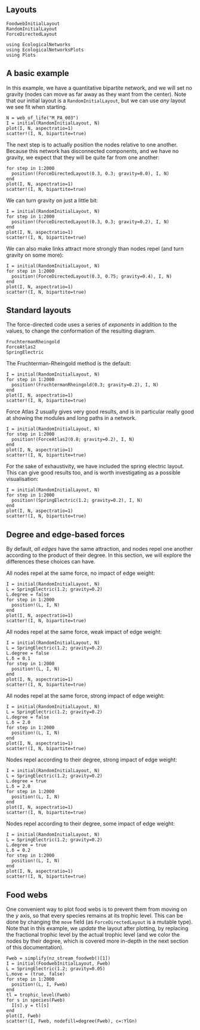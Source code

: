 ## Layouts

```@docs
FoodwebInitialLayout
RandomInitialLayout
ForceDirectedLayout
```

```@setup default
using EcologicalNetworks
using EcologicalNetworksPlots
using Plots
```

## A basic example

In this example, we have a quantitative bipartite network, and we will set no
gravity (nodes can move as far away as they want from the center). Note that our
initial layout is a `RandomInitialLayout`, but we can use *any* layout we see
fit when starting.

```@example default
N = web_of_life("M_PA_003")
I = initial(RandomInitialLayout, N)
plot(I, N, aspectratio=1)
scatter!(I, N, bipartite=true)
```

The next step is to actually position the nodes relative to one another. Because
this network has disconnected components, and we have no gravity, we expect that
they will be quite far from one another:

```@example default
for step in 1:2000
  position!(ForceDirectedLayout(0.3, 0.3; gravity=0.0), I, N)
end
plot(I, N, aspectratio=1)
scatter!(I, N, bipartite=true)
```

We can turn gravity on just a little bit:

```@example default
I = initial(RandomInitialLayout, N)
for step in 1:2000
  position!(ForceDirectedLayout(0.3, 0.3; gravity=0.2), I, N)
end
plot(I, N, aspectratio=1)
scatter!(I, N, bipartite=true)
```

We can also make links attract more strongly than nodes repel (and turn gravity
on some more):

```@example default
I = initial(RandomInitialLayout, N)
for step in 1:2000
  position!(ForceDirectedLayout(0.3, 0.75; gravity=0.4), I, N)
end
plot(I, N, aspectratio=1)
scatter!(I, N, bipartite=true)
```

## Standard layouts

The force-directed code uses a series of *exponents* in addition to the values,
to change the conformation of the resulting diagram.

```@docs
FruchtermanRheingold
ForceAtlas2
SpringElectric
```

The Fruchterman-Rheingold method is the default:

```@example default
I = initial(RandomInitialLayout, N)
for step in 1:2000
  position!(FruchtermanRheingold(0.3; gravity=0.2), I, N)
end
plot(I, N, aspectratio=1)
scatter!(I, N, bipartite=true)
```

Force Atlas 2 usually gives very good results, and is in particular really good
at showing the modules and long paths in a network.

```@example default
I = initial(RandomInitialLayout, N)
for step in 1:2000
  position!(ForceAtlas2(0.8; gravity=0.2), I, N)
end
plot(I, N, aspectratio=1)
scatter!(I, N, bipartite=true)
```

For the sake of exhaustivity, we have included the spring electric layout. This
can give good results too, and is worth investigating as a possible
visualisation:

```@example default
I = initial(RandomInitialLayout, N)
for step in 1:2000
  position!(SpringElectric(1.2; gravity=0.2), I, N)
end
plot(I, N, aspectratio=1)
scatter!(I, N, bipartite=true)
```

## Degree and edge-based forces

By default, *all edges* have the same attraction, and nodes repel one another
according to the product of their degree. In this section, we will explore the
differences these choices can have.

All nodes repel at the same force, no impact of edge weight:

```@example default
I = initial(RandomInitialLayout, N)
L = SpringElectric(1.2; gravity=0.2)
L.degree = false
for step in 1:2000
  position!(L, I, N)
end
plot(I, N, aspectratio=1)
scatter!(I, N, bipartite=true)
```

All nodes repel at the same force, weak impact of edge weight:

```@example default
I = initial(RandomInitialLayout, N)
L = SpringElectric(1.2; gravity=0.2)
L.degree = false
L.δ = 0.1
for step in 1:2000
  position!(L, I, N)
end
plot(I, N, aspectratio=1)
scatter!(I, N, bipartite=true)
```

All nodes repel at the same force, strong impact of edge weight:

```@example default
I = initial(RandomInitialLayout, N)
L = SpringElectric(1.2; gravity=0.2)
L.degree = false
L.δ = 2.0
for step in 1:2000
  position!(L, I, N)
end
plot(I, N, aspectratio=1)
scatter!(I, N, bipartite=true)
```

Nodes repel according to their degree, strong impact of edge weight:

```@example default
I = initial(RandomInitialLayout, N)
L = SpringElectric(1.2; gravity=0.2)
L.degree = true
L.δ = 2.0
for step in 1:2000
  position!(L, I, N)
end
plot(I, N, aspectratio=1)
scatter!(I, N, bipartite=true)
```

Nodes repel according to their degree, some impact of edge weight:

```@example default
I = initial(RandomInitialLayout, N)
L = SpringElectric(1.2; gravity=0.2)
L.degree = true
L.δ = 0.2
for step in 1:2000
  position!(L, I, N)
end
plot(I, N, aspectratio=1)
scatter!(I, N, bipartite=true)
```

## Food webs

One convenient way to plot food webs is to prevent them from moving on the *y*
axis, so that every species remains at its trophic level. This can be done by
changing the `move` field (as `ForceDirectedLayout` is a mutable type). Note
that in this example, we *update* the layout after plotting, by replacing the
fractional trophic level by the actual trophic level (and we color the nodes by
their degree, which is covered more in-depth in the next section of this
documentation).

```@example default
Fweb = simplify(nz_stream_foodweb()[1])
I = initial(FoodwebInitialLayout, Fweb)
L = SpringElectric(1.2; gravity=0.05)
L.move = (true, false)
for step in 1:2000
  position!(L, I, Fweb)
end
tl = trophic_level(Fweb)
for s in species(Fweb)
  I[s].y = tl[s]
end
plot(I, Fweb)
scatter!(I, Fweb, nodefill=degree(Fweb), c=:YlGn)
```